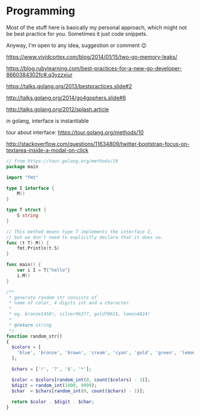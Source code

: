 # Programming

Most of the stuff here is basically my personal approach, which might not be best practice for you. Sometimes it just code snippets. 

Anyway, I'm open to any idea, suggestion or comment 😉

https://www.vividcortex.com/blog/2014/01/15/two-go-memory-leaks/

https://blog.rubylearning.com/best-practices-for-a-new-go-developer-8660384302fc#.q3yzzxiur

https://talks.golang.org/2013/bestpractices.slide#2

http://talks.golang.org/2014/go4gophers.slide#6

http://talks.golang.org/2012/splash.article

in golang, interface is instantiable

tour about interface: https://tour.golang.org/methods/10

http://stackoverflow.com/questions/11634809/twitter-bootstrap-focus-on-textarea-inside-a-modal-on-click

```go
// from https://tour.golang.org/methods/10
package main

import "fmt"

type I interface {
	M()
}

type T struct {
	S string
}

// This method means type T implements the interface I,
// but we don't need to explicitly declare that it does so.
func (t T) M() {
	fmt.Println(t.S)
}

func main() {
	var i I = T{"hello"}
	i.M()
}
```

```php
/**
 * generate random str consists of 
 * name of color, 4 digits int and a character.
 *
 * eg. bronze1459!, silver9627?, gold7062$, lemon4824!
 * 
 * @return string
 */
function random_str()
{
  $colors = [ 
    'blue', 'bronze', 'brown', 'cream', 'cyan', 'gold', 'green', 'lemon', 'lime', 'magenta', 'maroon', 'orange', 'pink', 'purple', 'rose', 'rust', 'silver', 'violet', 'white' 
  ];

  $chars = ['!', '?', '$', '*'];

  $color = $colors[random_int(0, count($colors) - 1)];
  $digit = random_int(1000, 9999);
  $char  = $chars[random_int(0, count($chars) - 1)];
  
  return $color . $digit . $char;
}
```